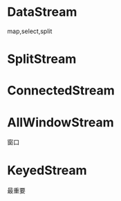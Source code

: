 # DataStream

map,select,split

# SplitStream

# ConnectedStream

# AllWindowStream

窗口

# KeyedStream

最重要
